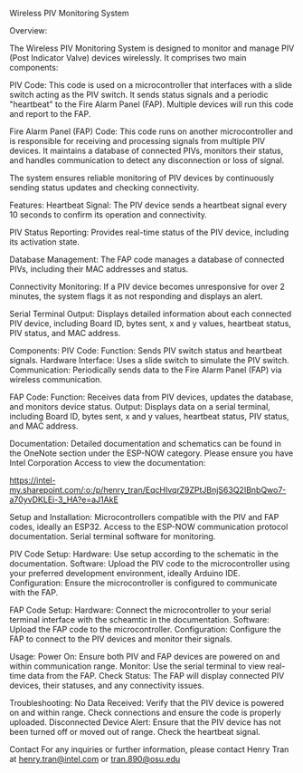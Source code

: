 Wireless PIV Monitoring System

Overview:

The Wireless PIV Monitoring System is designed to monitor and manage PIV (Post Indicator Valve) devices wirelessly. It comprises two main components:

PIV Code: This code is used on a microcontroller that interfaces with a slide switch acting as the PIV switch. It sends status signals and a periodic "heartbeat" to the Fire Alarm Panel (FAP). Multiple devices will run this code and report to the FAP.

Fire Alarm Panel (FAP) Code: This code runs on another microcontroller and is responsible for receiving and processing signals from multiple PIV devices. It maintains a database of connected PIVs, monitors their status, and handles communication to detect any disconnection or loss of signal.

The system ensures reliable monitoring of PIV devices by continuously sending status updates and checking connectivity.

Features:
Heartbeat Signal: The PIV device sends a heartbeat signal every 10 seconds to confirm its operation and connectivity.

PIV Status Reporting: Provides real-time status of the PIV device, including its activation state.

Database Management: The FAP code manages a database of connected PIVs, including their MAC addresses and status.

Connectivity Monitoring: If a PIV device becomes unresponsive for over 2 minutes, the system flags it as not responding and displays an alert.

Serial Terminal Output: Displays detailed information about each connected PIV device, including Board ID, bytes sent, x and y values, heartbeat status, PIV status, and MAC address.


Components:
PIV Code:
Function: Sends PIV switch status and heartbeat signals.
Hardware Interface: Uses a slide switch to simulate the PIV switch.
Communication: Periodically sends data to the Fire Alarm Panel (FAP) via wireless communication.

FAP Code:
Function: Receives data from PIV devices, updates the database, and monitors device status.
Output: Displays data on a serial terminal, including Board ID, bytes sent, x and y values, heartbeat status, PIV status, and MAC address.

Documentation:
Detailed documentation and schematics can be found in the OneNote section under the ESP-NOW category. Please ensure you have Intel Corporation Access to view the documentation: 

https://intel-my.sharepoint.com/:o:/p/henry_tran/EqcHIvqrZ9ZPtJBnjS63Q2IBnbQwo7-a70yvDKLEi-3_HA?e=aJ1AkE

Setup and Installation:
Microcontrollers compatible with the PIV and FAP codes, ideally an ESP32.
Access to the ESP-NOW communication protocol documentation.
Serial terminal software for monitoring.

PIV Code Setup:
Hardware: Use setup according to the schematic in the documentation.
Software: Upload the PIV code to the microcontroller using your preferred development environment, ideally Arduino IDE.
Configuration: Ensure the microcontroller is configured to communicate with the FAP.

FAP Code Setup:
Hardware: Connect the microcontroller to your serial terminal interface with the scheamtic in the documentation. 
Software: Upload the FAP code to the microcontroller.
Configuration: Configure the FAP to connect to the PIV devices and monitor their signals.

Usage:
Power On: Ensure both PIV and FAP devices are powered on and within communication range.
Monitor: Use the serial terminal to view real-time data from the FAP.
Check Status: The FAP will display connected PIV devices, their statuses, and any connectivity issues.

Troubleshooting:
No Data Received: Verify that the PIV device is powered on and within range. Check connections and ensure the code is properly uploaded.
Disconnected Device Alert: Ensure that the PIV device has not been turned off or moved out of range. Check the heartbeat signal.

Contact
For any inquiries or further information, please contact Henry Tran at henry.tran@intel.com or tran.890@osu.edu
